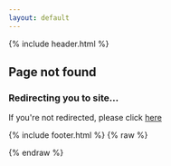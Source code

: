```yaml
---
layout: default
---
```



{% include header.html %}

## Page not found

### Redirecting you to site...

If you're not redirected, please click [here](/)

{% include footer.html %}
{% raw %}
<script>
window.location.href = "/";
</script>
{% endraw %}
